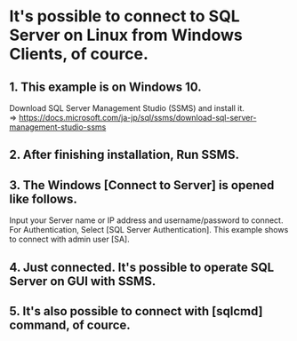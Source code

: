 # It's possible to connect to SQL Server on Linux from Windows Clients, of cource.
## 1.	This example is on Windows 10.
Download SQL Server Management Studio (SSMS) and install it.</br>
⇒ https://docs.microsoft.com/ja-jp/sql/ssms/download-sql-server-management-studio-ssms
## 2.	After finishing installation, Run SSMS.

## 3.	The Windows [Connect to Server] is opened like follows.
Input your Server name or IP address and username/password to connect. For Authentication, Select [SQL Server Authentication]. This example shows to connect with admin user [SA].

## 4.	Just connected. It's possible to operate SQL Server on GUI with SSMS.


## 5.	It's also possible to connect with [sqlcmd] command, of cource.
